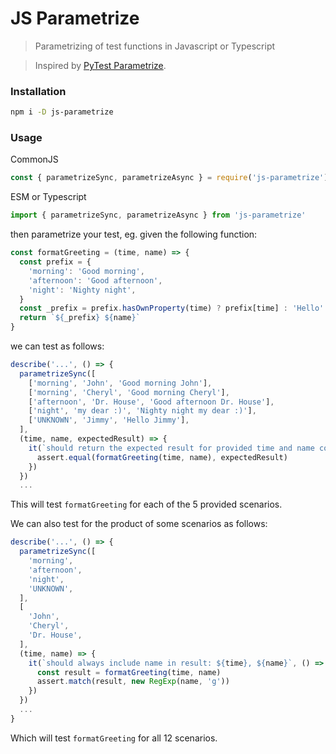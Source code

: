 JS Parametrize
===

> Parametrizing of test functions in Javascript or Typescript

> Inspired by [PyTest Parametrize](https://docs.pytest.org/en/stable/parametrize.html).

### Installation

```bash
npm i -D js-parametrize
```

### Usage

CommonJS
```javascript
const { parametrizeSync, parametrizeAsync } = require('js-parametrize')
```
ESM or Typescript
```javascript
import { parametrizeSync, parametrizeAsync } from 'js-parametrize'
```

then parametrize your test, eg. given the following function:
```javascript
const formatGreeting = (time, name) => {
  const prefix = {
    'morning': 'Good morning',
    'afternoon': 'Good afternoon',
    'night': 'Nighty night',
  }
  const _prefix = prefix.hasOwnProperty(time) ? prefix[time] : 'Hello'
  return `${_prefix} ${name}`
}
```

we can test as follows:
```javascript
describe('...', () => {
  parametrizeSync([
    ['morning', 'John', 'Good morning John'],
    ['morning', 'Cheryl', 'Good morning Cheryl'],
    ['afternoon', 'Dr. House', 'Good afternoon Dr. House'],
    ['night', 'my dear :)', 'Nighty night my dear :)'],
    ['UNKNOWN', 'Jimmy', 'Hello Jimmy'],
  ],
  (time, name, expectedResult) => {
    it(`should return the expected result for provided time and name combination: ${time}, ${name}`, () => {
      assert.equal(formatGreeting(time, name), expectedResult)
    })
  })
  ...
```

This will test ``formatGreeting`` for each of the 5 provided scenarios.

We can also test for the product of some scenarios as follows:

```javascript
describe('...', () => {
  parametrizeSync([
    'morning',
    'afternoon',
    'night',
    'UNKNOWN',
  ],
  [
    'John',
    'Cheryl',
    'Dr. House',
  ],
  (time, name) => {
    it(`should always include name in result: ${time}, ${name}`, () => {
      const result = formatGreeting(time, name)
      assert.match(result, new RegExp(name, 'g'))
    })
  })
  ...
}
```

Which will test ``formatGreeting`` for all 12 scenarios.

